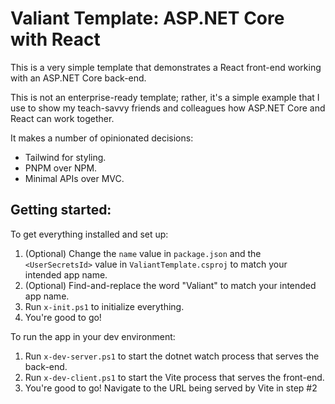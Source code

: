 # Valiant Template: ASP.NET Core with React

This is a very simple template that demonstrates a React front-end working with an ASP.NET Core back-end.

This is not an enterprise-ready template; rather, it's a simple example that I use to show my teach-savvy friends and colleagues how ASP.NET Core and React can work together.

It makes a number of opinionated decisions:
- Tailwind for styling.
- PNPM over NPM.
- Minimal APIs over MVC.

## Getting started:

To get everything installed and set up:
1. (Optional)  Change the `name` value in `package.json` and the `<UserSecretsId>` value in `ValiantTemplate.csproj` to match your intended app name.
2. (Optional) Find-and-replace the word "Valiant" to match your intended app name.
3. Run `x-init.ps1` to initialize everything.
4. You're good to go!

To run the app in your dev environment:
1. Run `x-dev-server.ps1` to start the dotnet watch process that serves the back-end.
2. Run `x-dev-client.ps1` to start the Vite process that serves the front-end.
3. You're good to go! Navigate to the URL being served by Vite in step #2
